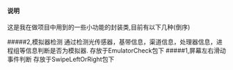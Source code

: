 #### 说明
这是我在做项目中用到的一些小功能的封装类,目前有以下几种(倒序)

#####2,模拟器检测
通过检测光传感器，基带信息，渠道信息，处理器信息，进程组等信息判断是否为模拟器.
存放于EmulatorCheck包下
#####1,屏幕左右滑动事件判断
存放于SwipeLeftOrRight包下
